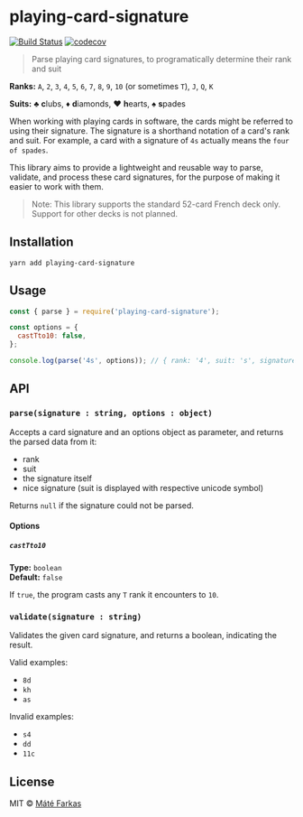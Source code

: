# playing-card-signature

[![Build Status](https://travis-ci.org/wolfika/playing-card-signature.svg?branch=master)](https://travis-ci.org/wolfika/playing-card-signature) [![codecov](https://codecov.io/gh/wolfika/playing-card-signature/branch/master/graph/badge.svg)](https://codecov.io/gh/wolfika/playing-card-signature)

> Parse playing card signatures, to programatically determine their rank and suit

**Ranks:** `A`, `2`, `3`, `4`, `5`, `6`, `7`, `8`, `9`, `10` (or sometimes `T`), `J`, `Q`, `K`

**Suits:** ♣ **c**lubs, ♦ **d**iamonds, ♥ **h**earts, ♠ **s**pades

When working with playing cards in software, the cards might be referred to using their signature. The signature is a shorthand notation of a card's rank and suit. For example, a card with a signature of `4s` actually means the `four of spades`.

This library aims to provide a lightweight and reusable way to parse, validate, and process these card signatures, for the purpose of making it easier to work with them.

> Note: This library supports the standard 52-card French deck only. Support for other decks is not planned.


## Installation

`yarn add playing-card-signature`


## Usage

```javascript
const { parse } = require('playing-card-signature');

const options = {
  castTto10: false,
};

console.log(parse('4s', options)); // { rank: '4', suit: 's', signature: '4s', niceSignature: '♠4' }
```


## API

### `parse(signature : string, options : object)`

Accepts a card signature and an options object as parameter, and returns the parsed data from it:
* rank
* suit
* the signature itself
* nice signature (suit is displayed with respective unicode symbol)

Returns `null` if the signature could not be parsed.


#### Options


##### `castTto10`

**Type:** `boolean`<br/>
**Default:** `false`<br/>

If `true`, the program casts any `T` rank it encounters to `10`.


### `validate(signature : string)`

Validates the given card signature, and returns a boolean, indicating the result.

Valid examples:
* `8d`
* `kh`
* `as`

Invalid examples:
* `s4`
* `dd`
* `11c`


## License

MIT © [Máté Farkas](https://github.com/wolfika)
